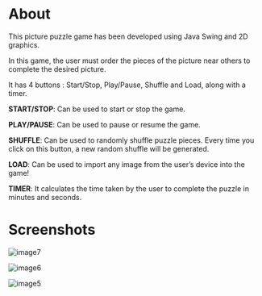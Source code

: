 # About 
This picture puzzle game has been developed using Java Swing and 2D graphics. 

In this game, the user must order the pieces of the picture near others to complete the desired picture. 

It has 4 buttons : Start/Stop, Play/Pause, Shuffle and Load, along with a timer.

**START/STOP**: Can be used to start or stop the game.

**PLAY/PAUSE**: Can be used to pause or resume the game.

**SHUFFLE**: Can be used to randomly shuffle puzzle pieces. Every time you click on this button, a new random shuffle will be generated.

**LOAD**: Can be used to import any image from the user’s device into the game!

**TIMER**: It calculates the time taken by the user to complete the puzzle in minutes and seconds.

# Screenshots 
![image7](https://user-images.githubusercontent.com/76456498/114835638-67d9be80-9def-11eb-8d79-5cff358d8db6.png)

![image6](https://user-images.githubusercontent.com/76456498/114835803-95bf0300-9def-11eb-9b3b-0e20e566663b.png)


![image5](https://user-images.githubusercontent.com/76456498/114835674-70ca9000-9def-11eb-94e1-1420d913d6ca.png)

